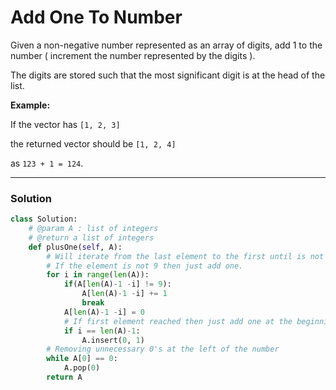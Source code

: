 # Add One To Number


Given a non-negative number represented as an array of digits, add 1 to the number ( increment the number represented by the digits ).

The digits are stored such that the most significant digit is at the head of the list.

**Example:**

If the vector has ``[1, 2, 3]``

the returned vector should be ``[1, 2, 4]``

as `123 + 1 = 124`.

---

### **Solution**
```python
class Solution:
    # @param A : list of integers
    # @return a list of integers
    def plusOne(self, A):
        # Will iterate from the last element to the first until is not a 9
        # If the element is not 9 then just add one.
        for i in range(len(A)):
            if(A[len(A)-1 -i] != 9):
                A[len(A)-1 -i] += 1
                break
            A[len(A)-1 -i] = 0
            # If first element reached then just add one at the beginning
            if i == len(A)-1:
                A.insert(0, 1)
        # Removing unnecessary 0's at the left of the number
        while A[0] == 0:
            A.pop(0)
        return A

```
